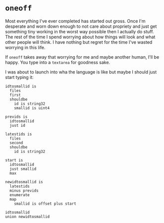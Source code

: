 # `oneoff`

Most everything I've ever completed has started out gross. Once I'm
desperate and worn down enough to not care about propriety and just get
something tiny working in the worst way possible then I actually do stuff. The rest
of the time I spend worrying about how things will look  and what
other people will think. I have nothing but regret for the time I've wasted
worrying in this life.

If `oneoff` takes away that worrying for me and maybe another human, I'll be happy.
You type into a `textarea` for goodness sake.

I was about to launch into wha the language is like but maybe I should just start
typing it:

```
idtosmallid is
  files
  first
  shouldbe
    id is string32
    smallid is uint4

previds is
  idtosmallid
  just id

latestids is
  files
  second
  shouldbe
    id is string32

start is
  idtosmallid
  just smallid
  max

newidtosmallid is
  latestids
  minus previds
  enumerate
  map
    smallid is offset plus start

idtosmallid
union newidtosmallid
```
